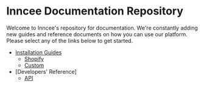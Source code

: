 # Inncee Documentation Repository

Welcome to Inncee's repository for documentation. We're constantly adding new guides and reference documents on how you can use our platform.
Please select any of the links below to get started.

* [Installation Guides](https://github.com/inncee/docs/Installation%20Guides)
	* [Shopify](https://github.com/inncee/docs/Installation%20Guides/Shopify)
	* [Custom](https://github.com/inncee/docs/Installation%20Guides/Custom)
* [Developers' Reference]
	* [API](https://github.com/inncee/docs)


